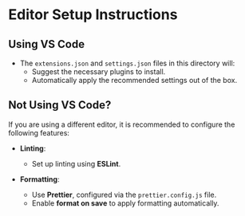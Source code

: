 # Editor Setup Instructions

## Using VS Code

- The `extensions.json` and `settings.json` files in this directory will:
  - Suggest the necessary plugins to install.
  - Automatically apply the recommended settings out of the box.

## Not Using VS Code?

If you are using a different editor, it is recommended to configure the following features:

- **Linting**:

  - Set up linting using **ESLint**.

- **Formatting**:
  - Use **Prettier**, configured via the `prettier.config.js` file.
  - Enable **format on save** to apply formatting automatically.
